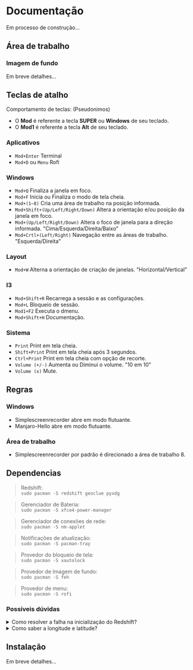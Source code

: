 # Documentação
Em processo de construção...

## Área de trabalho
### Imagem de fundo
Em breve detalhes...

## Teclas de atalho
Comportamento de teclas: (Pseudonimos)
- O **Mod** é referente a tecla **SUPER** ou **Windows** de seu teclado.
- O **Mod1** é referente a tecla **Alt** de seu teclado.

### Aplicativos
- `Mod+Enter` Terminal
- `Mod+D` ou `Menu` Rofi

### Windows
- `Mod+Q` Finaliza a janela em foco.
- `Mod+F` Inicia ou Finaliza o modo de tela cheia.
- `Mod+(1~8)` Cria uma área de trabalho na posição informada.
- `Mod+Shift+(Up/Left/Right/Down)` Altera a orientação e/ou posição da janela em foco.
- `Mod+(Up/Left/Right/Down)` Altera o foco de janela para a direção informada. "Cima/Esquerda/Direita/Baixo"
- `Mod+Crtl+(Left/Right)` Navegação entre as áreas de trabalho. "Esquerda/Direita"

### Layout
- `Mod+W` Alterna a orientação de criação de janelas. "Horizontal/Vertical"

### I3
- `Mod+Shift+R` Recarrega a sessão e as configurações.
- `Mod+L` Bloqueio de sessão.
- `Mod1+F2` Executa o dmenu.
- `Mod+Shift+H` Documentação.

### Sistema
- `Print` Print em tela cheia.
- `Shift+Print` Print em tela cheia após 3 segundos.
- `Ctrl+Print` Print em tela cheia com opção de recorte.
- `Volume (+/-)` Aumenta ou Diminui o volume. "10 em 10"
- `Volume (x)` Mute.

## Regras
### Windows
- Simplescreenrecorder abre em modo flutuante.
- Manjaro-Hello abre em modo flutuante.

### Área de trabalho
- Simplescreenrecorder por padrão é direcionado a área de trabalho 8.

## Dependencias
> Redshift: <br>
> `sudo pacman -S redshift geoclue pyxdg` <br>

> Gerenciador de Bateria: <br>
> `sudo pacman -S xfce4-power-manager` <br>

> Gerenciador de conexões de rede: <br>
> `sudo pacman -S nm-applet` <br>

> Notificações de atualização: <br>
> `sudo pacman -S pacman-tray` <br>

> Provedor do bloqueio de tela: <br>
> `sudo pacman -S xautolock` <br>

> Provedor de Imagem de fundo: <br>
> `sudo pacman -S feh` <br>

> Provedor de menu: <br>
> `sudo pacman -S rofi` <br>

### Possíveis dúvidas
<details>
  <summary>Como resolver a falha na inicialização do Redshift?</summary>
  <p>Você pode optar pelas configurações manuais através do arquivo <strong>redshift.conf</strong> que deverá ser criado em <code>~/.config/</code> contendo as seguintes informações:</p>

  <blockquote>
  [redshift] <br>
  location-provider=manual <br>
  [manual] <br>
  lat=32.7 <br>
  lon=-117.2 <br>
  </blockquote>
</details>

<details>
  <summary>Como saber a longitude e latitude?</summary>
  <p>É possível obter esses dados através da página <a href="https://www.latlong.net/" target="_blank">latlong</a></p>
</details>

## Instalação
Em breve detalhes...
